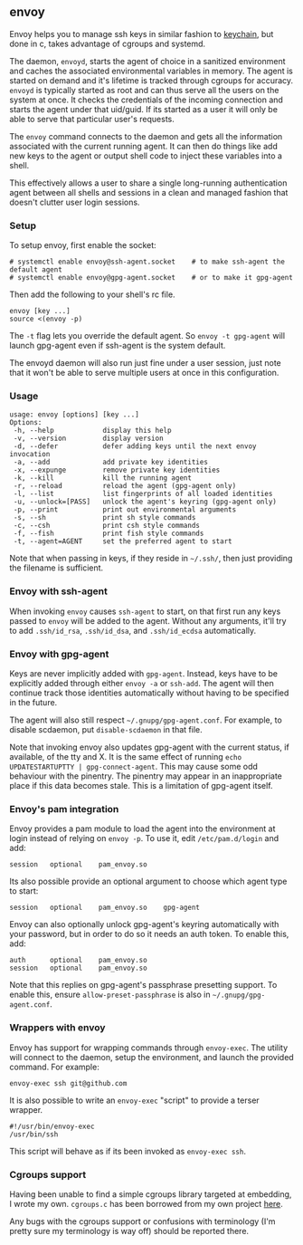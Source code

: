 ## envoy

Envoy helps you to manage ssh keys in similar fashion to [keychain], but
done in c, takes advantage of cgroups and systemd.

The daemon, `envoyd`, starts the agent of choice in a sanitized
environment and caches the associated environmental variables in memory.
The agent is started on demand and it's lifetime is tracked through
cgroups for accuracy. `envoyd` is typically started as root and can thus
serve all the users on the system at once. It checks the credentials of
the incoming connection and starts the agent under that uid/guid. If its
started as a user it will only be able to serve that particular user's
requests.

The `envoy` command connects to the daemon and gets all the information
associated with the current running agent. It can then do things like
add new keys to the agent or output shell code to inject these variables
into a shell.

This effectively allows a user to share a single long-running
authentication agent between all shells and sessions in a clean and
managed fashion that doesn't clutter user login sessions.

  [keychain]: http://www.funtoo.org/Keychain

### Setup

To setup envoy, first enable the socket:

    # systemctl enable envoy@ssh-agent.socket    # to make ssh-agent the default agent
    # systemctl enable envoy@gpg-agent.socket    # or to make it gpg-agent

Then add the following to your shell's rc file.

    envoy [key ...]
    source <(envoy -p)

The `-t` flag lets you override the default agent. So `envoy -t
gpg-agent` will launch gpg-agent even if ssh-agent is the system
default.

The envoyd daemon will also run just fine under a user session, just
note that it won't be able to serve multiple users at once in this
configuration.

### Usage

    usage: envoy [options] [key ...]
    Options:
     -h, --help            display this help
     -v, --version         display version
     -d, --defer           defer adding keys until the next envoy invocation
     -a, --add             add private key identities
     -x, --expunge         remove private key identities
     -k, --kill            kill the running agent
     -r, --reload          reload the agent (gpg-agent only)
     -l, --list            list fingerprints of all loaded identities
     -u, --unlock=[PASS]   unlock the agent's keyring (gpg-agent only)
     -p, --print           print out environmental arguments
     -s, --sh              print sh style commands
     -c, --csh             print csh style commands
     -f, --fish            print fish style commands
     -t, --agent=AGENT     set the preferred agent to start

Note that when passing in keys, if they reside in `~/.ssh/`, then just
providing the filename is sufficient.

### Envoy with ssh-agent

When invoking `envoy` causes `ssh-agent` to start, on that first run
any keys passed to `envoy` will be added to the agent. Without any
arguments, it'll try to add `.ssh/id_rsa`, `.ssh/id_dsa`, and
`.ssh/id_ecdsa` automatically.

### Envoy with gpg-agent

Keys are never implicitly added with `gpg-agent`. Instead, keys have to
be explicitly added through either `envoy -a` or `ssh-add`. The agent
will then continue track those identities automatically without having
to be specified in the future.

The agent will also still respect `~/.gnupg/gpg-agent.conf`. For
example, to disable scdaemon, put `disable-scdaemon` in that file.

Note that invoking envoy also updates gpg-agent with the current status,
if available, of the tty and X. It is the same effect of running `echo
UPDATESTARTUPTTY | gpg-connect-agent`. This may cause some odd behaviour
with the pinentry. The pinentry may appear in an inappropriate place if
this data becomes stale. This is a limitation of gpg-agent itself.

### Envoy's pam integration

Envoy provides a pam module to load the agent into the environment at
login instead of relying on `envoy -p`. To use it, edit
`/etc/pam.d/login` and add:

    session   optional    pam_envoy.so

Its also possible provide an optional argument to choose which agent
type to start:

    session   optional    pam_envoy.so    gpg-agent

Envoy can also optionally unlock gpg-agent's keyring automatically with
your password, but in order to do so it needs an auth token. To enable
this, add:

    auth      optional    pam_envoy.so
    session   optional    pam_envoy.so

Note that this replies on gpg-agent's passphrase presetting support. To
enable this, ensure `allow-preset-passphrase` is also in
`~/.gnupg/gpg-agent.conf`.

### Wrappers with envoy

Envoy has support for wrapping commands through `envoy-exec`. The
utility will connect to the daemon, setup the environment, and launch
the provided command. For example:

    envoy-exec ssh git@github.com

It is also possible to write an `envoy-exec` "script" to provide a
terser wrapper.

    #!/usr/bin/envoy-exec
    /usr/bin/ssh

This script will behave as if its been invoked as `envoy-exec ssh`.

### Cgroups support

Having been unable to find a simple cgroups library targeted at
embedding, I wrote my own. `cgroups.c` has been borrowed from my own
project [here][cgroups].

Any bugs with the cgroups support or confusions with terminology (I'm
pretty sure my terminology is way off) should be reported there.

  [cgroups]: https://github.com/vodik/clique
